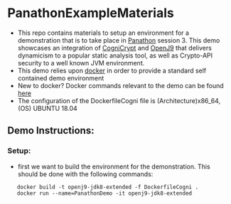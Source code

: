# PanathonExampleMaterials
  * This repo contains materials to setup an environment for a demonstration that is to take place in [Panathon](https://2019.ecoop.org/home/panathon-2019) session 3. This demo showcases an integration of [CogniCrypt](https://github.com/CROSSINGTUD/CryptoAnalysis) and [OpenJ9](https://github.com/eclipse/openj9) that delivers dynamicism to a popular static analysis tool, as well as Crypto-API security to a well known JVM environment.
  * This demo relies upon [docker](https://www.docker.com/resources/what-container) in order to provide a standard self contained demo environment
  * New to docker? Docker commands relevant to the demo can be found [here](https://github.com/knewbury01/PanathonExampleMaterials/blob/master/DockerTutorial.md)
  * The configuration of the DockerfileCogni file is (Architecture)x86_64, (OS) UBUNTU 18.04
  
## Demo Instructions:

### Setup:
  * first we want to build the environment for the demonstration. This should be done with the following commands:

```
   docker build -t openj9-jdk8-extended -f DockerfileCogni .
   docker run --name=PanathonDemo -it openj9-jdk8-extended
```
